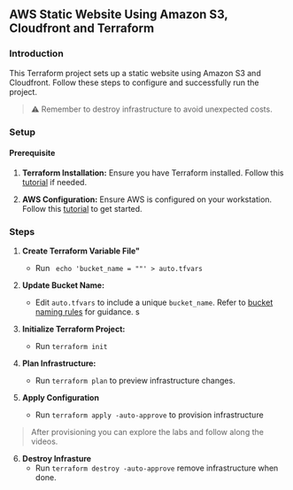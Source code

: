 ## AWS Static Website Using Amazon S3, Cloudfront and Terraform

### Introduction

This Terraform project sets up a static website using Amazon S3 and Cloudfront. Follow these steps to configure and successfully run the project.

> :warning: Remember to destroy infrastructure to avoid unexpected costs.

### Setup

#### Prerequisite

1. **Terraform Installation:** Ensure you have Terraform installed. Follow this [tutorial](https://developer.hashicorp.com/terraform/tutorials/aws-get-started/install-cli) if needed.

2. **AWS Configuration:** Ensure AWS is configured on your workstation. Follow this [tutorial](https://www.youtube.com/watch?v=gswVHTrRX8I) to get started.

### Steps

1. **Create Terraform Variable File"**

   - Run ` echo 'bucket_name = ""' > auto.tfvars`

2. **Update Bucket Name:**

   - Edit `auto.tfvars` to include a unique `bucket_name`. Refer to [bucket naming rules](https://docs.aws.amazon.com/AmazonS3/latest/userguide/bucketnamingrules.html) for guidance.
     s

3. **Initialize Terraform Project:**

   - Run `terraform init`

4. **Plan Infrastructure:**

   - Run `terraform plan` to preview infrastructure changes.

5. **Apply Configuration**
   - Run `terraform apply -auto-approve` to provision infrastructure

> After provisioning you can explore the labs and follow along the videos.

6. **Destroy Infrasture**
   - Run `terraform destroy -auto-approve` remove infrastructure when done.
